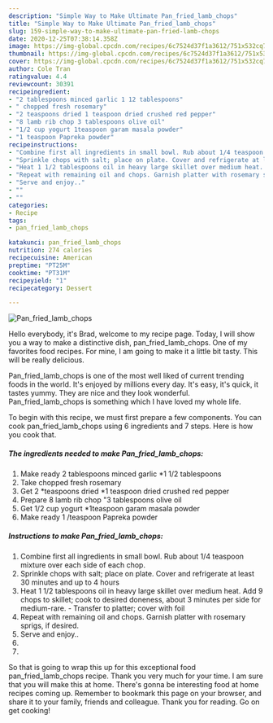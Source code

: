 ```yaml
---
description: "Simple Way to Make Ultimate Pan_fried_lamb_chops"
title: "Simple Way to Make Ultimate Pan_fried_lamb_chops"
slug: 159-simple-way-to-make-ultimate-pan-fried-lamb-chops
date: 2020-12-25T07:38:14.358Z
image: https://img-global.cpcdn.com/recipes/6c7524d37f1a3612/751x532cq70/pan_fried_lamb_chops-recipe-main-photo.jpg
thumbnail: https://img-global.cpcdn.com/recipes/6c7524d37f1a3612/751x532cq70/pan_fried_lamb_chops-recipe-main-photo.jpg
cover: https://img-global.cpcdn.com/recipes/6c7524d37f1a3612/751x532cq70/pan_fried_lamb_chops-recipe-main-photo.jpg
author: Cole Tran
ratingvalue: 4.4
reviewcount: 30391
recipeingredient:
- "2 tablespoons minced garlic 1 12 tablespoons"
- " chopped fresh rosemary"
- "2 teaspoons dried 1 teaspoon dried crushed red pepper"
- "8 lamb rib chop 3 tablespoons olive oil"
- "1/2 cup yogurt 1teaspoon garam masala powder"
- "1 teaspoon Papreka powder"
recipeinstructions:
- "Combine first all ingredients in small bowl. Rub about 1/4 teaspoon mixture over each side of each chop."
- "Sprinkle chops with salt; place on plate. Cover and refrigerate at least 30 minutes and up to 4 hours"
- "Heat 1 1/2 tablespoons oil in heavy large skillet over medium heat. Add 9 chops to skillet; cook to desired doneness, about 3 minutes per side for medium-rare.  Transfer to platter; cover with foil"
- "Repeat with remaining oil and chops. Garnish platter with rosemary sprigs, if desired."
- "Serve and enjoy.."
- ""
- ""
categories:
- Recipe
tags:
- pan_fried_lamb_chops

katakunci: pan_fried_lamb_chops 
nutrition: 274 calories
recipecuisine: American
preptime: "PT25M"
cooktime: "PT31M"
recipeyield: "1"
recipecategory: Dessert

---
```



![Pan_fried_lamb_chops](https://img-global.cpcdn.com/recipes/6c7524d37f1a3612/751x532cq70/pan_fried_lamb_chops-recipe-main-photo.jpg)

Hello everybody, it's Brad, welcome to my recipe page. Today, I will show you a way to make a distinctive dish, pan_fried_lamb_chops. One of my favorites food recipes. For mine, I am going to make it a little bit tasty. This will be really delicious.

Pan_fried_lamb_chops is one of the most well liked of current trending foods in the world. It's enjoyed by millions every day. It's easy, it's quick, it tastes yummy. They are nice and they look wonderful. Pan_fried_lamb_chops is something which I have loved my whole life.




To begin with this recipe, we must first prepare a few components. You can cook pan_fried_lamb_chops using 6 ingredients and 7 steps. Here is how you cook that.

<!--inarticleads1-->

##### The ingredients needed to make Pan_fried_lamb_chops:

1. Make ready 2 tablespoons minced garlic *1 1/2 tablespoons
1. Take  chopped fresh rosemary
1. Get 2 *teaspoons dried *1 teaspoon dried crushed red pepper
1. Prepare 8 lamb rib chop &#34;3 tablespoons olive oil
1. Get 1/2 cup yogurt *1teaspoon garam masala powder
1. Make ready 1 /teaspoon Papreka powder




<!--inarticleads2-->

##### Instructions to make Pan_fried_lamb_chops:

1. Combine first all ingredients in small bowl. Rub about 1/4 teaspoon mixture over each side of each chop.
1. Sprinkle chops with salt; place on plate. Cover and refrigerate at least 30 minutes and up to 4 hours
1. Heat 1 1/2 tablespoons oil in heavy large skillet over medium heat. Add 9 chops to skillet; cook to desired doneness, about 3 minutes per side for medium-rare. -  Transfer to platter; cover with foil
1. Repeat with remaining oil and chops. Garnish platter with rosemary sprigs, if desired.
1. Serve and enjoy..
1. 
1. 




So that is going to wrap this up for this exceptional food pan_fried_lamb_chops recipe. Thank you very much for your time. I am sure that you will make this at home. There's gonna be interesting food at home recipes coming up. Remember to bookmark this page on your browser, and share it to your family, friends and colleague. Thank you for reading. Go on get cooking!
